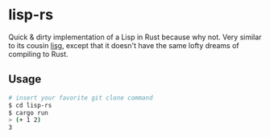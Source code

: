 # lisp-rs

Quick & dirty implementation of a Lisp in Rust because why not. Very similar to
its cousin [lisg](https://github.com/crockeo/lisg), except that it doesn't have
the same lofty dreams of compiling to Rust.

## Usage

```bash
# insert your favorite git clone command
$ cd lisp-rs
$ cargo run
> (+ 1 2)
3
```
